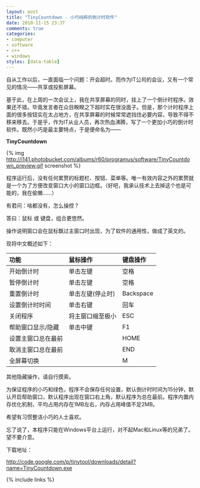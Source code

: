 ```yaml
---
layout: post
title: "TinyCountdown - 小巧纯粹的倒计时软件"
date: 2010-11-15 23:37
comments: true
categories: 
- computer
- software
- c++
- windows
styles: [data-table]
---
```

自从工作以后，一直面临一个问题：开会超时。而作为IT公司的会议，又有一个常见的情况——共享或投影屏幕。

基于此，在上周的一次会议上，我在共享屏幕的同时，挂上了一个倒计时程序。效果还不错。毕竟发言者在众目睽睽之下超时实在很没面子。但是，那个计时程序上面的很多按钮实在太占地方，在共享屏幕的时候常常遮挡住必要内容，导致不得不移来移去。于是乎，作为IT从业人员，再次热血沸腾，写了一个更加小巧的倒计时软件。既然小巧是最主要特点，于是便命名为——

**TinyCountdown**
<!--more-->
{% img http://i141.photobucket.com/albums/r60/programus/software/TinyCountdown_preview.gif screenshot %}

程序运行后，没有任何累赘的标题栏、按钮、菜单等。唯一有效内容之外的累赘就是一个为了方便改变窗口大小的窗口边框。（好吧，我承认技术上去掉这个也是可能的，我在偷懒……）

有君问：啥都没有，怎么操控？

答曰：鼠标 或 键盘，组合更悠然。

操作说明窗口会在鼠标飘过主窗口时出现，为了软件的通用性，做成了英文的。

现将中文概述如下：

功能             | 鼠标操作       | 键盘操作 |
:----------------|:--------------|:--------|
开始倒计时       |单击左键        |空格
暂停倒计时       |单击左键        |空格
重置倒计时       |单击左键(停止时)|Backspace
设置倒计时时间    |单击右键       |回车
关闭程序          |将主窗口缩至极小|ESC
帮助窗口显示/隐藏 |单击中键        |F1
设置主窗口总在最前|               |HOME
取消主窗口总在最前|               |END
全屏幕切换        |               |M


其他隐藏操作，请自行摸索。

为保证程序的小巧和绿色，程序不会保存任何设置，默认倒计时时间为15分钟，默认开启帮助窗口，默认程序出现在窗口右上角，默认程序为总在最前。程序内置内存优化机制，平均占用内存在1MB左右，内存占用峰值不足2MB。

希望有习惯整洁小巧的人士喜欢。

忘了说了，本程序只能在Windows平台上运行，对不起Mac和Linux等的兄弟了。望不要介意。

下载地址：

<http://code.google.com/p/tinytool/downloads/detail?name=TinyCountdown.exe>

{% include links %}